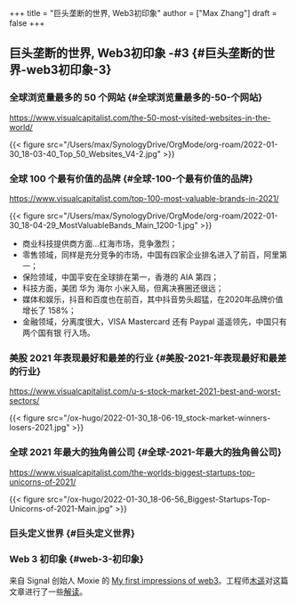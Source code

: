 +++
title = "巨头垄断的世界, Web3初印象"
author = ["Max Zhang"]
draft = false
+++

## 巨头垄断的世界, Web3初印象 -#3 {#巨头垄断的世界-web3初印象-3}


### 全球浏览量最多的 50 个网站 {#全球浏览量最多的-50-个网站}

<https://www.visualcapitalist.com/the-50-most-visited-websites-in-the-world/>

{{< figure src="/Users/max/SynologyDrive/OrgMode/org-roam/2022-01-30_18-03-40_Top_50_Websites_V4-2.jpg" >}}


### 全球 100 个最有价值的品牌 {#全球-100-个最有价值的品牌}

<https://www.visualcapitalist.com/top-100-most-valuable-brands-in-2021/>

{{< figure src="/Users/max/SynologyDrive/OrgMode/org-roam/2022-01-30_18-04-29_MostValuableBands_Main_1200-1.jpg" >}}

-   商业科技提供商方面...红海市场，竞争激烈；
-   零售领域，同样是充分竞争的市场，中国有四家企业排名进入了前百，阿里第一；
-   保险领域，中国平安在全球排在第一，香港的 AIA 第四；
-   科技方面，美团 华为 海尔 小米入局，但离决赛圈还很远；
-   媒体和娱乐，抖音和百度也在前百，其中抖音势头超猛，在2020年品牌价值增长了 158%；
-   金融领域，分离度很大，VISA Mastercard 还有 Paypal 遥遥领先，中国只有两个国有银
    行入场。


### 美股 2021 年表现最好和最差的行业 {#美股-2021-年表现最好和最差的行业}

<https://www.visualcapitalist.com/u-s-stock-market-2021-best-and-worst-sectors/>

{{< figure src="/ox-hugo/2022-01-30_18-06-19_stock-market-winners-losers-2021.jpg" >}}


### 全球 2021 年最大的独角兽公司 {#全球-2021-年最大的独角兽公司}

<https://www.visualcapitalist.com/the-worlds-biggest-startups-top-unicorns-of-2021/>

{{< figure src="/ox-hugo/2022-01-30_18-06-56_Biggest-Startups-Top-Unicorns-of-2021-Main.jpg" >}}


### 巨头定义世界 {#巨头定义世界}


### Web 3 初印象 {#web-3-初印象}

来自 Signal 创始人 Moxie 的 [My first impressions of web3](https://moxie.org/2022/01/07/web3-first-impressions.html)。工程师[木遥](https://weibo.com/1644684112)对这篇文章进行了一些[解读](https://weibo.com/1644684112/L9Qq7qGfn)。